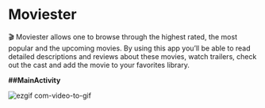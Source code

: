 # Moviester
 🎬 Moviester allows one to browse through the highest rated, the most popular and the upcoming movies. By using this app you’ll be able to read detailed descriptions and reviews about these movies, watch trailers, check out the cast and add the movie to your favorites library. 



**##MainActivity**

![ezgif com-video-to-gif](https://user-images.githubusercontent.com/42677333/67907768-724abe80-fb4f-11e9-89b8-26dd1dae33d9.gif)
